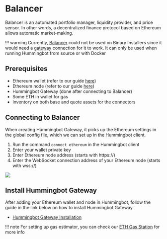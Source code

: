 # Balancer

Balancer is an automated portfolio manager, liquidity provider, and price sensor. In other words, a decentralized finance protocol based on Ethereum allows automatic market-making.

!!! warning
    Currently, [Balancer](/connectors/balancer) could not be used on Binary Installers since it would need a [gateway](/installation/gateway/#what-is-hummingbot-gateway) connection for it to work. It can only be used when running Hummingbot from source or with Docker

## Prerequisites

- Ethereum wallet (refer to our guide [here](/operation/connect-exchange/#setup-ethereum-wallet))
- Ethereum node (refer to our guide [here](/operation/connect-exchange/#setup-ethereum-nodes))
- Hummingbot Gateway (done after connecting to Balancer)
- Some ETH in wallet for gas
- Inventory on both base and quote assets for the connectors

## Connecting to Balancer

When creating Hummingbot Gateway, it picks up the Ethereum settings in the global config file, which we can set up in the Hummingbot client.

1. Run the command `connect ethereum` in the Hummingbot client
2. Enter your wallet private key
3. Enter Ethereum node address (starts with https://)
4. Enter the WebSocket connection address of your Ethereum node (starts with wss://)

![](/assets/img/connect-ethereum.gif)

## Install Hummingbot Gateway

After adding your Ethereum wallet and node in Hummingbot, follow the guide in the link below on how to install Hummingbot Gateway.

- [Hummingbot Gateway Installation](/gateway/installation/)

!!! note
    For setting up gas estimator, you can check our [ETH Gas Station](/gateway/installation/#eth-gas-station) for more info

